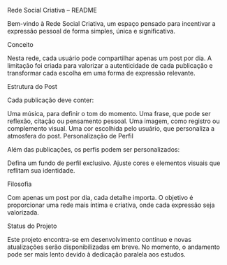 Rede Social Criativa – README

Bem-vindo à Rede Social Criativa, um espaço pensado para incentivar a expressão pessoal de forma simples, única e significativa.

Conceito

Nesta rede, cada usuário pode compartilhar apenas um post por dia. A limitação foi criada para valorizar a autenticidade de cada publicação e transformar cada escolha em uma forma de expressão relevante.

Estrutura do Post

Cada publicação deve conter:

Uma música, para definir o tom do momento.
Uma frase, que pode ser reflexão, citação ou pensamento pessoal.
Uma imagem, como registro ou complemento visual.
Uma cor escolhida pelo usuário, que personaliza a atmosfera do post.
Personalização de Perfil

Além das publicações, os perfis podem ser personalizados:

Defina um fundo de perfil exclusivo.
Ajuste cores e elementos visuais que reflitam sua identidade.

Filosofia

Com apenas um post por dia, cada detalhe importa. O objetivo é proporcionar uma rede mais íntima e criativa, onde cada expressão seja valorizada.

Status do Projeto

Este projeto encontra-se em desenvolvimento contínuo e novas atualizações serão disponibilizadas em breve.
No momento, o andamento pode ser mais lento devido à dedicação paralela aos estudos.
